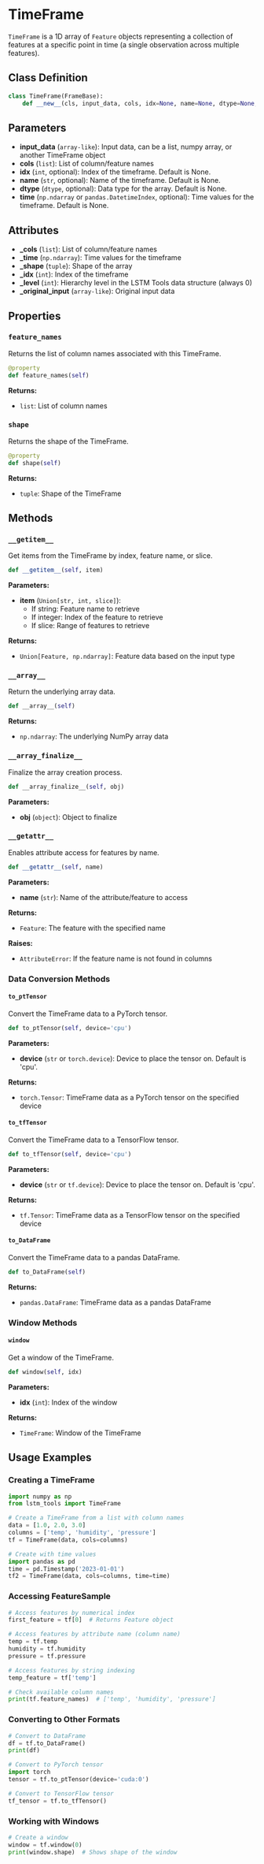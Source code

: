 # TimeFrame

`TimeFrame` is a 1D array of `Feature` objects representing a collection of features at a specific point in time (a single observation across multiple features).

## Class Definition

```python
class TimeFrame(FrameBase):
    def __new__(cls, input_data, cols, idx=None, name=None, dtype=None, time=None)
```

## Parameters

- **input_data** (`array-like`): Input data, can be a list, numpy array, or another TimeFrame object
- **cols** (`list`): List of column/feature names
- **idx** (`int`, optional): Index of the timeframe. Default is None.
- **name** (`str`, optional): Name of the timeframe. Default is None.
- **dtype** (`dtype`, optional): Data type for the array. Default is None.
- **time** (`np.ndarray` or `pandas.DatetimeIndex`, optional): Time values for the timeframe. Default is None.

## Attributes

- **_cols** (`list`): List of column/feature names
- **_time** (`np.ndarray`): Time values for the timeframe
- **_shape** (`tuple`): Shape of the array
- **_idx** (`int`): Index of the timeframe
- **_level** (`int`): Hierarchy level in the LSTM Tools data structure (always 0)
- **_original_input** (`array-like`): Original input data

## Properties

### `feature_names`

Returns the list of column names associated with this TimeFrame.

```python
@property
def feature_names(self)
```

**Returns:**
- `list`: List of column names

### `shape`

Returns the shape of the TimeFrame.

```python
@property
def shape(self)
```

**Returns:**
- `tuple`: Shape of the TimeFrame

## Methods

### `__getitem__`

Get items from the TimeFrame by index, feature name, or slice.

```python
def __getitem__(self, item)
```

**Parameters:**
- **item** (`Union[str, int, slice]`): 
  - If string: Feature name to retrieve
  - If integer: Index of the feature to retrieve
  - If slice: Range of features to retrieve

**Returns:**
- `Union[Feature, np.ndarray]`: Feature data based on the input type

### `__array__`

Return the underlying array data.

```python
def __array__(self)
```

**Returns:**
- `np.ndarray`: The underlying NumPy array data

### `__array_finalize__`

Finalize the array creation process.

```python
def __array_finalize__(self, obj)
```

**Parameters:**
- **obj** (`object`): Object to finalize

### `__getattr__`

Enables attribute access for features by name.

```python
def __getattr__(self, name)
```

**Parameters:**
- **name** (`str`): Name of the attribute/feature to access

**Returns:**
- `Feature`: The feature with the specified name

**Raises:**
- `AttributeError`: If the feature name is not found in columns

### Data Conversion Methods

#### `to_ptTensor`

Convert the TimeFrame data to a PyTorch tensor.

```python
def to_ptTensor(self, device='cpu')
```

**Parameters:**
- **device** (`str` or `torch.device`): Device to place the tensor on. Default is 'cpu'.

**Returns:**
- `torch.Tensor`: TimeFrame data as a PyTorch tensor on the specified device

#### `to_tfTensor`

Convert the TimeFrame data to a TensorFlow tensor.

```python
def to_tfTensor(self, device='cpu')
```

**Parameters:**
- **device** (`str` or `tf.device`): Device to place the tensor on. Default is 'cpu'.

**Returns:**
- `tf.Tensor`: TimeFrame data as a TensorFlow tensor on the specified device

#### `to_DataFrame`

Convert the TimeFrame data to a pandas DataFrame.

```python
def to_DataFrame(self)
```

**Returns:**
- `pandas.DataFrame`: TimeFrame data as a pandas DataFrame

### Window Methods

#### `window`

Get a window of the TimeFrame.

```python
def window(self, idx)
```

**Parameters:**
- **idx** (`int`): Index of the window

**Returns:**
- `TimeFrame`: Window of the TimeFrame

## Usage Examples

### Creating a TimeFrame

```python
import numpy as np
from lstm_tools import TimeFrame

# Create a TimeFrame from a list with column names
data = [1.0, 2.0, 3.0]
columns = ['temp', 'humidity', 'pressure']
tf = TimeFrame(data, cols=columns)

# Create with time values
import pandas as pd
time = pd.Timestamp('2023-01-01')
tf2 = TimeFrame(data, cols=columns, time=time)
```

### Accessing FeatureSample

```python
# Access features by numerical index
first_feature = tf[0]  # Returns Feature object

# Access features by attribute name (column name)
temp = tf.temp
humidity = tf.humidity
pressure = tf.pressure

# Access features by string indexing
temp_feature = tf['temp']

# Check available column names
print(tf.feature_names)  # ['temp', 'humidity', 'pressure']
```

### Converting to Other Formats

```python
# Convert to DataFrame
df = tf.to_DataFrame()
print(df)

# Convert to PyTorch tensor
import torch
tensor = tf.to_ptTensor(device='cuda:0')

# Convert to TensorFlow tensor
tf_tensor = tf.to_tfTensor()
```

### Working with Windows

```python
# Create a window
window = tf.window(0)
print(window.shape)  # Shows shape of the window
``` 